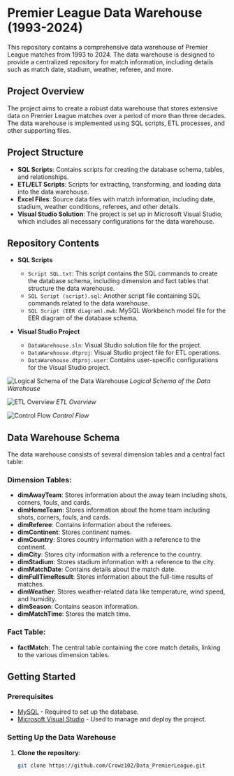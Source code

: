 # Premier League Data Warehouse (1993-2024)

This repository contains a comprehensive data warehouse of Premier League matches from 1993 to 2024. The data warehouse is designed to provide a centralized repository for match information, including details such as match date, stadium, weather, referee, and more.

## Project Overview

The project aims to create a robust data warehouse that stores extensive data on Premier League matches over a period of more than three decades. The data warehouse is implemented using SQL scripts, ETL processes, and other supporting files.

## Project Structure

- **SQL Scripts**: Contains scripts for creating the database schema, tables, and relationships.
- **ETL/ELT Scripts**: Scripts for extracting, transforming, and loading data into the data warehouse.
- **Excel Files**: Source data files with match information, including date, stadium, weather conditions, referees, and other details.
- **Visual Studio Solution**: The project is set up in Microsoft Visual Studio, which includes all necessary configurations for the data warehouse.

## Repository Contents

- **SQL Scripts**
  - `Script SQL.txt`: This script contains the SQL commands to create the database schema, including dimension and fact tables that structure the data warehouse.
  - `SQL Script (script).sql`: Another script file containing SQL commands related to the data warehouse.
  - `SQL Script (EER diagram).mwb`: MySQL Workbench model file for the EER diagram of the database schema.
  
- **Visual Studio Project**
  - `DataWarehouse.sln`: Visual Studio solution file for the project.
  - `DataWarehouse.dtproj`: Visual Studio project file for ETL operations.
  - `DataWarehouse.dtproj.user`: Contains user-specific configurations for the Visual Studio project.

![Logical Schema of the Data Warehouse](https://github.com/user-attachments/assets/6aaea544-476e-4a6e-8eb8-070e11456619)
*Logical Schema of the Data Warehouse*

![ETL Overview](https://github.com/user-attachments/assets/9d242ed6-7c85-47a5-9972-02bf250b458b)
*ETL Overview*

![Control Flow](https://github.com/user-attachments/assets/02ea1cfd-787d-47ab-9a9c-43200fcb5e0e)
*Control Flow*

## Data Warehouse Schema

The data warehouse consists of several dimension tables and a central fact table:

### Dimension Tables:
- **dimAwayTeam**: Stores information about the away team including shots, corners, fouls, and cards.
- **dimHomeTeam**: Stores information about the home team including shots, corners, fouls, and cards.
- **dimReferee**: Contains information about the referees.
- **dimContinent**: Stores continent names.
- **dimCountry**: Stores country information with a reference to the continent.
- **dimCity**: Stores city information with a reference to the country.
- **dimStadium**: Stores stadium information with a reference to the city.
- **dimMatchDate**: Contains details about the match date.
- **dimFullTimeResult**: Stores information about the full-time results of matches.
- **dimWeather**: Stores weather-related data like temperature, wind speed, and humidity.
- **dimSeason**: Contains season information.
- **dimMatchTime**: Stores the match time.

### Fact Table:
- **factMatch**: The central table containing the core match details, linking to the various dimension tables.

## Getting Started

### Prerequisites

- [MySQL](https://www.mysql.com/) - Required to set up the database.
- [Microsoft Visual Studio](https://visualstudio.microsoft.com/) - Used to manage and deploy the project.

### Setting Up the Data Warehouse

1. **Clone the repository**:
   ```bash
   git clone https://github.com/Crowz102/Data_PremierLeague.git
